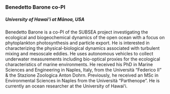 ### **Benedetto Barone** co-PI
##### University of Hawai'i at Mānoa, USA

Benedetto Barone is a co-PI of the SUBSEA project investigating the ecological and biogeochemical dynamics of the open ocean with a focus on phytoplankton photosynthesis and particle export. He is interested in characterizing the physical-biological dynamics associated with turbulent mixing and mesoscale eddies. He uses autonomous vehicles to collect underwater measurements including bio-optical proxies for the ecological characteristics of marine environments. He received his PhD in Marine Sciences and Engineering in Naples, Italy, from the Università “Federico II” & the Stazione Zoologica Anton Dohrn. Previously, he received an MSc in Environmental Sciences in Naples from the Università “Parthenope”. He is currently an ocean researcher at the University of Hawaiʻi.